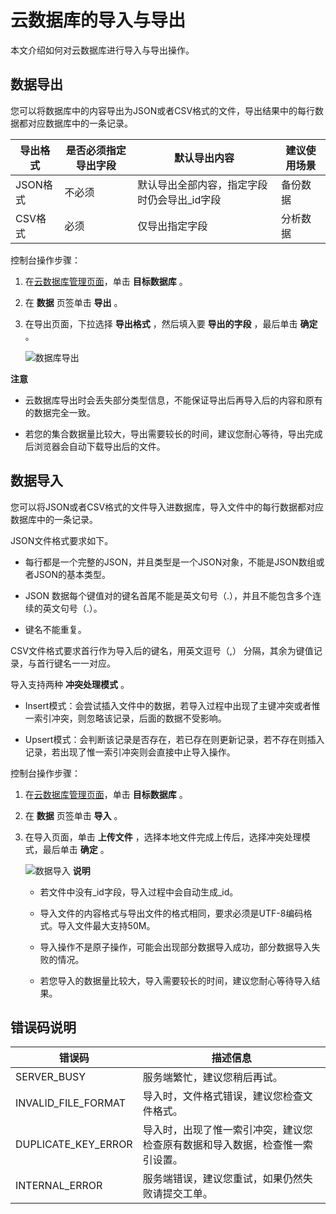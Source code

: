 云数据库的导入与导出 
===============================

本文介绍如何对云数据库进行导入与导出操作。

数据导出 
-------------------------

您可以将数据库中的内容导出为JSON或者CSV格式的文件，导出结果中的每行数据都对应数据库中的一条记录。


|  导出格式  | 是否必须指定导出字段 |         默认导出内容          | 建议使用场景 |
|--------|------------|-------------------------|--------|
| JSON格式 | 不必须        | 默认导出全部内容，指定字段时仍会导出_id字段 | 备份数据   |
| CSV格式  | 必须         | 仅导出指定字段                 | 分析数据   |



控制台操作步骤：

1. 在[云数据库管理页面](https://mp.console.aliyun.com/cloudDev/db)，单击 **目标数据库** 。

   

2. 在 **数据** 页签单击 **导出** 。

   

3. 在导出页面，下拉选择 **导出格式** ，然后填入要 **导出的字段** ，最后单击 **确定** 。

   ![数据库导出](https://static-aliyun-doc.oss-accelerate.aliyuncs.com/assets/img/zh-CN/1730376061/p186551.png)
   



**注意**

* 云数据库导出时会丢失部分类型信息，不能保证导出后再导入后的内容和原有的数据完全一致。

  

* 若您的集合数据量比较大，导出需要较长的时间，建议您耐心等待，导出完成后浏览器会自动下载导出后的文件。

  




数据导入 
-------------------------

您可以将JSON或者CSV格式的文件导入进数据库，导入文件中的每行数据都对应数据库中的一条记录。

JSON文件格式要求如下。

* 每行都是一个完整的JSON，并且类型是一个JSON对象，不能是JSON数组或者JSON的基本类型。

  

* JSON 数据每个键值对的键名首尾不能是英文句号（.），并且不能包含多个连续的英文句号（.）。

  

* 键名不能重复。

  




CSV文件格式要求首行作为导入后的键名，用英文逗号（,） 分隔，其余为键值记录，与首行键名一一对应。

导入支持两种 **冲突处理模式** 。

* Insert模式：会尝试插入文件中的数据，若导入过程中出现了主键冲突或者惟一索引冲突，则忽略该记录，后面的数据不受影响。

  

* Upsert模式：会判断该记录是否存在，若已存在则更新记录，若不存在则插入记录，若出现了惟一索引冲突则会直接中止导入操作。

  




控制台操作步骤：

1. 在[云数据库管理页面](https://mp.console.aliyun.com/cloudDev/db)，单击 **目标数据库** 。

   

2. 在 **数据** 页签单击 **导入** 。

   

3. 在导入页面，单击 **上传文件** ，选择本地文件完成上传后，选择冲突处理模式，最后单击 **确定** 。

   ![数据导入](https://static-aliyun-doc.oss-accelerate.aliyuncs.com/assets/img/zh-CN/1730376061/p186575.png)
   **说明**
   * 若文件中没有_id字段，导入过程中会自动生成_id。

     
   
   * 导入文件的内容格式与导出文件的格式相同，要求必须是UTF-8编码格式。导入文件最大支持50M。

     
   
   * 导入操作不是原子操作，可能会出现部分数据导入成功，部分数据导入失败的情况。

     
   
   * 若您导入的数据量比较大，导入需要较长的时间，建议您耐心等待导入结果。

     
   

   
   




错误码说明 
--------------------------



|         错误码         |                  描述信息                  |
|---------------------|----------------------------------------|
| SERVER_BUSY         | 服务端繁忙，建议您稍后再试。                         |
| INVALID_FILE_FORMAT | 导入时，文件格式错误，建议您检查文件格式。                  |
| DUPLICATE_KEY_ERROR | 导入时，出现了惟一索引冲突，建议您检查原有数据和导入数据，检查惟一索引设置。 |
| INTERNAL_ERROR      | 服务端错误，建议您重试，如果仍然失败请提交工单。               |



